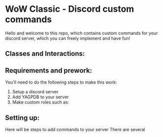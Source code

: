 # WoW Classic - Discord custom commands
Hello and welcome to this repo, which contains custom commands for your discord server, which you can freely implement and have fun!

## Classes and Interactions:


## Requirements and prework:
You'll need to do the following steps to make this work:
1. Setup a discord server
2. Add YAGPDB to your server
3. Make custom roles such as:

## Setting up:
Here will be steps to add commands to your server
There are several 
